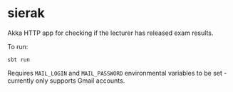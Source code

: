 # sierak

Akka HTTP app for checking if the lecturer has released exam results.

To run:

`sbt run`

Requires `MAIL_LOGIN` and `MAIL_PASSWORD` environmental variables to be set - currently only supports Gmail accounts.
